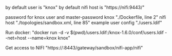by default user is "knox"
by default nifi host is "https://nifi:9443/"

password for knox user and master-password knox "./Dockerfile, line 2"
nifi host "./topologies/sandbox.xml, line 85"
example user config "./users.ldif"

Run docker: "docker run -d -v $(pwd)/users.ldif:/knox-1.6.0/conf/users.ldif --net=host --name=knox knox"

Get access to NIFI "https://<server ip address>:8443/gateway/sandbox/nifi-app/nifi"
